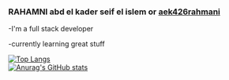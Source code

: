### RAHAMNI abd el kader seif el islem or [aek426rahmani](https://aek426rahmani.000webhostapp.com/)
 
  -I'm a full stack developer
  
  -currently learning great stuff 

  

[![Top Langs](https://github-readme-stats.vercel.app/api/top-langs/?username=RAHAMNIabdelkaderseifelislem)](https://github.com/anuraghazra/github-readme-stats) <br>
[![Anurag's GitHub stats](https://github-readme-stats.vercel.app/api?username=RAHAMNIabdelkaderseifelislem)](https://github.com/anuraghazra/github-readme-stats)